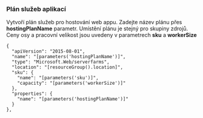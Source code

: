 ### <a name="app-service-plan"></a>Plán služeb aplikací

Vytvoří plán služeb pro hostování web appu. Zadejte název plánu přes **hostingPlanName** parametr. Umístění plánu je stejný pro skupiny zdrojů. Ceny osy a pracovní velikost jsou uvedeny v parametrech **sku** a **workerSize**

    {
      "apiVersion": "2015-08-01",
      "name": "[parameters('hostingPlanName')]",
      "type": "Microsoft.Web/serverfarms",
      "location": "[resourceGroup().location]",
      "sku": {
        "name": "[parameters('sku')]",
        "capacity": "[parameters('workerSize')]"
      },
      "properties": {
        "name": "[parameters('hostingPlanName')]"
      }
    },

